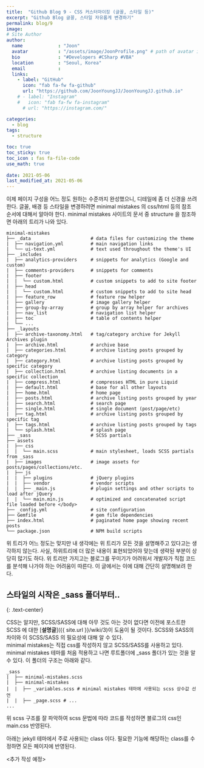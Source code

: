 ```yaml
---
title:  "Github Blog 9 - CSS 커스터마이징 (글꼴, 스타일 등)"
excerpt: "Github Blog 글꼴, 스타일 자유롭게 변경하기"
permalink: blog/9
image: 
# Site Author
author:
  name             : "Joon"
  avatar           : "/assets/image/JoonProfile.png" # path of avatar image, e.g. "/assets/images/bio-photo.jpg"
  bio              : "#Developers #CSharp #VBA"
  location         : "Seoul, Korea"
  email            :
  links:
    - label: "GitHub"
      icon: "fab fa-fw fa-github"
      url: "https://github.com/JoonYoungJJ/JoonYoungJJ.github.io"
    # - label: "Instagram"
    #   icon: "fab fa-fw fa-instagram"
      # url: "https://instagram.com/"

categories:
  - blog
tags:
  - structure

toc: true
toc_sticky: true
toc_icon : fas fa-file-code
use_math: true
 
date: 2021-05-06
last_modified_at: 2021-05-06
---
```


이제 페이지 구성을 어느 정도 원하는 수준까지 완성했으니, 디테일에 좀 더 신경을 쓰려 한다. 글꼴, 배경 등 스타일을 변경하려면 minimal mistakes 의 css/html 등의 참조 순서에 대해서 알아야 한다. minimal mistakes 사이트의 문서 중 structure 을 참조하면 아래의 트리가 나와 있다.  

```
minimal-mistakes
├── _data                      # data files for customizing the theme
|  ├── navigation.yml          # main navigation links
|  └── ui-text.yml             # text used throughout the theme's UI
├── _includes
|  ├── analytics-providers     # snippets for analytics (Google and custom)
|  ├── comments-providers      # snippets for comments
|  ├── footer
|  |  └── custom.html          # custom snippets to add to site footer
|  ├── head
|  |  └── custom.html          # custom snippets to add to site head
|  ├── feature_row             # feature row helper
|  ├── gallery                 # image gallery helper
|  ├── group-by-array          # group by array helper for archives
|  ├── nav_list                # navigation list helper
|  ├── toc                     # table of contents helper
|  └── ...
├── _layouts
|  ├── archive-taxonomy.html   # tag/category archive for Jekyll Archives plugin
|  ├── archive.html            # archive base
|  ├── categories.html         # archive listing posts grouped by category
|  ├── category.html           # archive listing posts grouped by specific category
|  ├── collection.html         # archive listing documents in a specific collection
|  ├── compress.html           # compresses HTML in pure Liquid
|  ├── default.html            # base for all other layouts
|  ├── home.html               # home page
|  ├── posts.html              # archive listing posts grouped by year
|  ├── search.html             # search page
|  ├── single.html             # single document (post/page/etc)
|  ├── tag.html                # archive listing posts grouped by specific tag
|  ├── tags.html               # archive listing posts grouped by tags
|  └── splash.html             # splash page
├── _sass                      # SCSS partials
├── assets
|  ├── css
|  |  └── main.scss            # main stylesheet, loads SCSS partials from _sass
|  ├── images                  # image assets for posts/pages/collections/etc.
|  ├── js
|  |  ├── plugins              # jQuery plugins
|  |  ├── vendor               # vendor scripts
|  |  ├── _main.js             # plugin settings and other scripts to load after jQuery
|  |  └── main.min.js          # optimized and concatenated script file loaded before </body>
├── _config.yml                # site configuration
├── Gemfile                    # gem file dependencies
├── index.html                 # paginated home page showing recent posts
└── package.json               # NPM build scripts
```

위 트리가 어느 정도는 맞지만 내 생각에는 위 트리가 모든 것을 설명해주고 있다고는 생각하지 않는다. 사실, 하위트리에 더 많은 내용이 표현되었어야 맞는데 생략된 부분이 상당히 많기도 하다. 위 트리만 가지고는 블로그를 꾸미기가 어려워서 개발자가 직접 코드를 분석해 나가야 하는 어려움이 따른다. 이 글에서는 이에 대해 간단히 설명해보려 한다.  

## **스타일의 시작은 _sass 폴더부터..**
{: .text-center}  

CSS는 알지만, SCSS/SASS에 대해 아무 것도 아는 것이 없다면 이전에 포스트한 SCSS 에 대한 [**설명글**]({{ site.url }}/wiki/3)이 도움이 될 것이다. SCSS와 SASS의 차이와 이 SCSS/SASS 의 필요성에 대해 알 수 있다.  
minimal mistakes는 직접 css를 작성하지 않고 SCSS/SASS를 사용하고 있다. minimal mistakes 테마를 처음 적용하고 나면 루트폴더에 _sass 폴더가 있는 것을 알 수 있다. 이 폴더의 구조는 아래와 같다.  

```
_sass
|  ├── minimal-mistakes.scss
|  ├── minimal-mistakes
|  |  ├── _variables.scss # minimal mistakes 테마에 사용되는 scss 상수값 선언
|  |  ├── _page.scss # ...
...
```  

위 scss 구조를 잘 파악하여 scss 문법에 따라 코드를 작성하면 블로그의 css인 main.css 반영된다.  

아래는 jekyll 테마에서 주로 사용되는 class 이다. 필요한 기능에 해당하는 class를 수정하면 모든 페이지에 반영된다.  

<추가 작성 예정>
